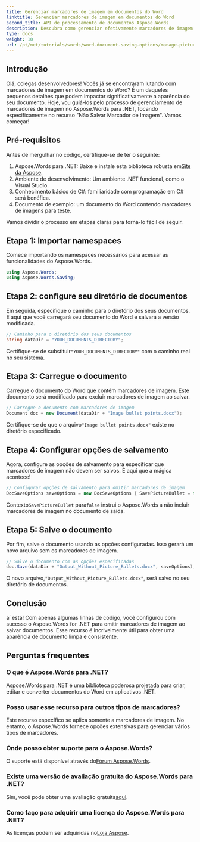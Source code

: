 ```yaml
---
title: Gerenciar marcadores de imagem em documentos do Word
linktitle: Gerenciar marcadores de imagem em documentos do Word
second_title: API de processamento de documentos Aspose.Words
description: Descubra como gerenciar efetivamente marcadores de imagem em documentos do Word com o Aspose.Words para .NET. Este guia abrangente orienta você nas etapas para configurar seu ambiente e configurar opções de salvamento.
type: docs
weight: 10
url: /pt/net/tutorials/words/word-document-saving-options/manage-picture-bullet/
---
```

## Introdução

Olá, colegas desenvolvedores! Vocês já se encontraram lutando com marcadores de imagem em documentos do Word? É um daqueles pequenos detalhes que podem impactar significativamente a aparência do seu documento. Hoje, vou guiá-los pelo processo de gerenciamento de marcadores de imagem no Aspose.Words para .NET, focando especificamente no recurso "Não Salvar Marcador de Imagem". Vamos começar!

## Pré-requisitos

Antes de mergulhar no código, certifique-se de ter o seguinte:

1.  Aspose.Words para .NET: Baixe e instale esta biblioteca robusta em[Site da Aspose](https://releases.aspose.com/words/net/).
2. Ambiente de desenvolvimento: Um ambiente .NET funcional, como o Visual Studio.
3. Conhecimento básico de C#: familiaridade com programação em C# será benéfica.
4. Documento de exemplo: um documento do Word contendo marcadores de imagens para teste.

Vamos dividir o processo em etapas claras para torná-lo fácil de seguir.

## Etapa 1: Importar namespaces

Comece importando os namespaces necessários para acessar as funcionalidades do Aspose.Words.

```csharp
using Aspose.Words;
using Aspose.Words.Saving;
```

## Etapa 2: configure seu diretório de documentos

Em seguida, especifique o caminho para o diretório dos seus documentos. É aqui que você carregará seu documento do Word e salvará a versão modificada.

```csharp
// Caminho para o diretório dos seus documentos
string dataDir = "YOUR_DOCUMENTS_DIRECTORY";
```

 Certifique-se de substituir`"YOUR_DOCUMENTS_DIRECTORY"` com o caminho real no seu sistema.

## Etapa 3: Carregue o documento

Carregue o documento do Word que contém marcadores de imagem. Este documento será modificado para excluir marcadores de imagem ao salvar.

```csharp
// Carregue o documento com marcadores de imagem
Document doc = new Document(dataDir + "Image bullet points.docx");
```

 Certifique-se de que o arquivo`"Image bullet points.docx"` existe no diretório especificado.

## Etapa 4: Configurar opções de salvamento

Agora, configure as opções de salvamento para especificar que marcadores de imagem não devem ser salvos. É aqui que a mágica acontece!

```csharp
// Configurar opções de salvamento para omitir marcadores de imagem
DocSaveOptions saveOptions = new DocSaveOptions { SavePictureBullet = false };
```

 Contexto`SavePictureBullet` para`false` instrui o Aspose.Words a não incluir marcadores de imagem no documento de saída.

## Etapa 5: Salve o documento

Por fim, salve o documento usando as opções configuradas. Isso gerará um novo arquivo sem os marcadores de imagem.

```csharp
// Salve o documento com as opções especificadas
doc.Save(dataDir + "Output_Without_Picture_Bullets.docx", saveOptions);
```

 O novo arquivo,`"Output_Without_Picture_Bullets.docx"`, será salvo no seu diretório de documentos.

## Conclusão

aí está! Com apenas algumas linhas de código, você configurou com sucesso o Aspose.Words for .NET para omitir marcadores de imagem ao salvar documentos. Esse recurso é incrivelmente útil para obter uma aparência de documento limpa e consistente.

## Perguntas frequentes

### O que é Aspose.Words para .NET?
Aspose.Words para .NET é uma biblioteca poderosa projetada para criar, editar e converter documentos do Word em aplicativos .NET.

### Posso usar esse recurso para outros tipos de marcadores?
Este recurso específico se aplica somente a marcadores de imagem. No entanto, o Aspose.Words fornece opções extensivas para gerenciar vários tipos de marcadores.

### Onde posso obter suporte para o Aspose.Words?
 O suporte está disponível através do[Fórum Aspose.Words](https://forum.aspose.com/c/words/8).

### Existe uma versão de avaliação gratuita do Aspose.Words para .NET?
 Sim, você pode obter uma avaliação gratuita[aqui](https://releases.aspose.com/).

### Como faço para adquirir uma licença do Aspose.Words para .NET?
 As licenças podem ser adquiridas no[Loja Aspose](https://purchase.aspose.com/buy).